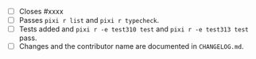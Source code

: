 <!-- Feel free to remove check-list items aren't relevant to your changes -->

- [ ] Closes #xxxx
- [ ] Passes `pixi r list` and `pixi r typecheck`.
- [ ] Tests added and `pixi r -e test310 test` and `pixi r -e test313 test` pass.
- [ ] Changes and the contributor name are documented in `CHANGELOG.md`.
